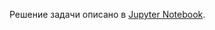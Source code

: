 Решение задачи описано в [Jupyter Notebook](https://github.com/artklyachin/mipt_Formal/blob/dev/Description.ipynb).
